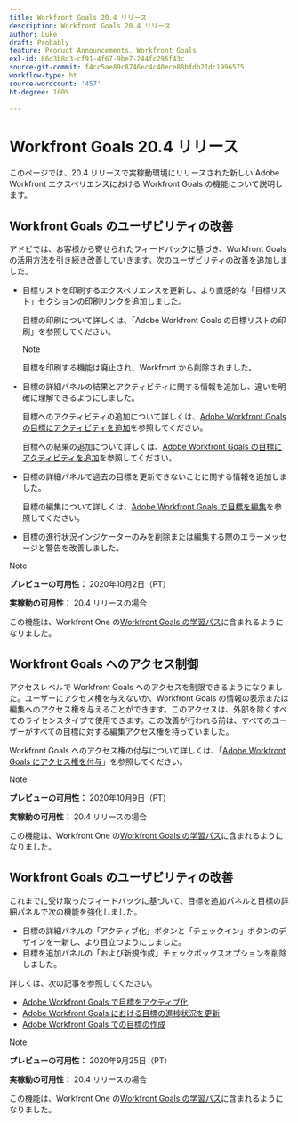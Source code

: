 ```yaml
---
title: Workfront Goals 20.4 リリース
description: Workfront Goals 20.4 リリース
author: Luke
draft: Probably
feature: Product Announcements, Workfront Goals
exl-id: 86d3b8d3-cf91-4f67-9be7-244fc296f43c
source-git-commit: f4cc5ae89c8746ec4c40ece88bfdb21dc1996575
workflow-type: ht
source-wordcount: '457'
ht-degree: 100%

---
```


# Workfront Goals 20.4 リリース

このページでは、20.4 リリースで実稼動環境にリリースされた新しい Adobe Workfront エクスペリエンスにおける Workfront Goals の機能について説明します。

## Workfront Goals のユーザビリティの改善

アドビでは、お客様から寄せられたフィードバックに基づき、Workfront Goals の活用方法を引き続き改善していきます。次のユーザビリティの改善を追加しました。

* 目標リストを印刷するエクスペリエンスを更新し、より直感的な「目標リスト」セクションの印刷リンクを追加しました。

  目標の印刷について詳しくは、「Adobe Workfront Goals の目標リストの印刷」を参照してください。

  >[!NOTE]
  >
  >  目標を印刷する機能は廃止され、Workfront から削除されました。


* 目標の詳細パネルの結果とアクティビティに関する情報を追加し、違いを明確に理解できるようにしました。

  目標へのアクティビティの追加について詳しくは、[Adobe Workfront Goals の目標にアクティビティを追加](../../../workfront-goals/results-and-activities/add-activities-to-goals.md)を参照してください。

  目標への結果の追加について詳しくは、[Adobe Workfront Goals の目標にアクティビティを追加](../../../workfront-goals/results-and-activities/add-activities-to-goals.md)を参照してください。

* 目標の詳細パネルで過去の目標を更新できないことに関する情報を追加しました。

  目標の編集について詳しくは、[Adobe Workfront Goals で目標を編集](../../../workfront-goals/goal-management/edit-goals.md)を参照してください。

* 目標の進行状況インジケーターのみを削除または編集する際のエラーメッセージと警告を改善しました。

>[!NOTE]
>
>**プレビューの可用性：** 2020年10月2日（PT）
>
>**実稼動の可用性：** 20.4 リリースの場合

この機能は、Workfront One の[Workfront Goals の学習パス](https://one.workfront.com/s/getting-started?tabset-9473f=c292c)に含まれるようになりました。

## Workfront Goals へのアクセス制御

アクセスレベルで Workfront Goals へのアクセスを制限できるようになりました。ユーザーにアクセス権を与えないか、Workfront Goals の情報の表示または編集へのアクセス権を与えることができます。このアクセスは、外部を除くすべてのライセンスタイプで使用できます。この改善が行われる前は、すべてのユーザーがすべての目標に対する編集アクセス権を持っていました。

Workfront Goals へのアクセス権の付与について詳しくは、「[Adobe Workfront Goals にアクセス権を付与](../../../administration-and-setup/add-users/configure-and-grant-access/grant-access-goals.md)」を参照してください。

>[!NOTE]
>
**プレビューの可用性：** 2020年10月9日（PT）
>
**実稼動の可用性：** 20.4 リリースの場合

この機能は、Workfront One の[Workfront Goals の学習パス](https://one.workfront.com/s/getting-started?tabset-9473f=c292c)に含まれるようになりました。

## Workfront Goals のユーザビリティの改善

これまでに受け取ったフィードバックに基づいて、目標を追加パネルと目標の詳細パネルで次の機能を強化しました。

* 目標の詳細パネルの「アクティブ化」ボタンと「チェックイン」ボタンのデザインを一新し、より目立つようにしました。
* 目標を追加パネルの「および新規作成」チェックボックスオプションを削除しました。

詳しくは、次の記事を参照してください。

* [Adobe Workfront Goals で目標をアクティブ化](../../../workfront-goals/goal-management/activate-goals.md)
* [Adobe Workfront Goals における目標の進捗状況を更新](../../../workfront-goals/goal-review-and-workfront-goals-sections/check-in-goals.md)
* [Adobe Workfront Goals での目標の作成](../../../workfront-goals/goal-management/create-goals.md)

>[!NOTE]
>
**プレビューの可用性：** 2020年9月25日（PT）
>
**実稼動の可用性：** 20.4 リリースの場合

この機能は、Workfront One の[Workfront Goals の学習パス](https://one.workfront.com/s/getting-started?tabset-9473f=c292c)に含まれるようになりました。
